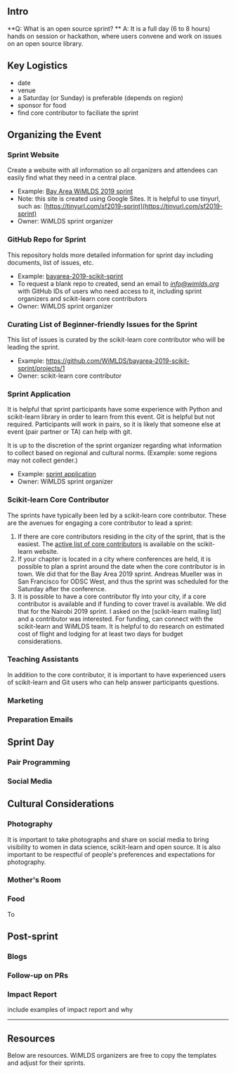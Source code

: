 

## Intro
**Q:  What is an open source sprint?  **
A:  It is a full day (6 to 8 hours) hands on session or hackathon, where users convene and work on issues on an open source library.  

##  Key Logistics
- date
- venue
- a Saturday (or Sunday) is preferable  (depends on region)
- sponsor for food
- find core contributor to faciliate the sprint


##  Organizing the Event

### Sprint Website
Create a website with all information so all organizers and attendees can easily find what they need in a central place.  
- Example:  [Bay Area WiMLDS 2019 sprint](https://tinyurl.com/sf2019-sprint)
- Note:  this site is created using Google Sites.  It is helpful to use tinyurl, such as:  [https://tinyurl.com/sf2019-sprint](https://tinyurl.com/sf2019-sprint)
- Owner:  WiMLDS sprint organizer

### GitHub Repo for Sprint
This repository holds more detailed information for sprint day including documents, list of issues, etc.
- Example:  [bayarea-2019-scikit-sprint](https://github.com/WiMLDS/bayarea-2019-scikit-sprint)
- To request a blank repo to created, send an email to *info@wimlds.org* with GitHub IDs of users who need access to it, including sprint organizers and scikit-learn core contributors
- Owner:  WiMLDS sprint organizer   

### Curating List of Beginner-friendly Issues for the Sprint
This list of issues is curated by the scikit-learn core contributor who will be leading the sprint.  
- Example:  https://github.com/WiMLDS/bayarea-2019-scikit-sprint/projects/1
- Owner:  scikit-learn core contributor

### Sprint Application
It is helpful that sprint participants have some experience with Python and scikit-learn library in order to learn from this event. Git is helpful but not required.  Participants will work in pairs, so it is likely that someone else at event (pair partner or TA) can help with git. 

It is up to the discretion of the sprint organizer regarding what information to collect based on regional and cultural norms.  (Example:  some regions may not collect gender.)  
- Example:  [sprint application](https://sites.google.com/view/bay-area-wimlds-2019-sprint/about/application-form)
- Owner:  WiMLDS sprint organizer

### Scikit-learn Core Contributor
The sprints have typically been led by a scikit-learn core contributor.  These are the avenues for engaging a core contributor to lead a sprint:  
1.  If there are core contributors residing in the city of the sprint, that is the easiest.  The [active list of core contributors](https://scikit-learn.org/stable/about.html) is available on the scikit-learn website.
2.  If your chapter is located in a city where conferences are held, it is possible to plan a sprint around the date when the core contributor is in town.  We did that for the Bay Area 2019 sprint.  Andreas Mueller was in San Francisco for ODSC West, and thus the sprint was scheduled for the Saturday after the conference.  
3.  It is possible to have a core contributor fly into your city, if a core contributor is available and if funding to cover travel is available.  We did that for the Nairobi 2019 sprint.  I asked on the [scikit-learn mailing list] and a contributor was interested.  For funding, can connect with the scikit-learn and WiMLDS team.  It is helpful to do research on estimated cost of flight and lodging for at least two days for budget considerations.  

### Teaching Assistants
In addition to the core contributor, it is important to have experienced users of scikit-learn and Git users who can help answer participants questions.  

### Marketing

### Preparation Emails


## Sprint Day

### Pair Programming



### Social Media

## Cultural Considerations

### Photography
It is important to take photographs and share on social media to bring visibility to women in data science, scikit-learn and open source.  It is also important to be respectful of people's preferences and expectations for photography.  

### Mother's Room


### Food
To 

## Post-sprint

### Blogs

### Follow-up on PRs

### Impact Report
include examples of impact report and why

---

## Resources
Below are resources.  WiMLDS organizers are free to copy the templates and adjust for their sprints.



